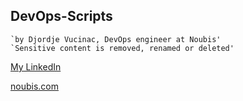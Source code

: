 ## DevOps-Scripts

    `by Djordje Vucinac, DevOps engineer at Noubis'
    `Sensitive content is removed, renamed or deleted'

[My LinkedIn](https://www.linkedin.com/in/djordje-vucinac-b80761b9/)

[noubis.com](https://noubis.com)
